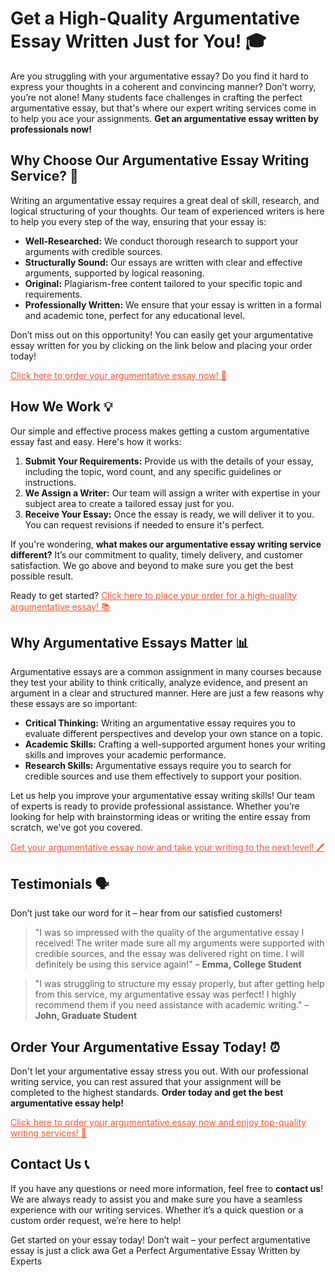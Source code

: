 <h1>Get a High-Quality Argumentative Essay Written Just for You! 🎓</h1>

<p>Are you struggling with your argumentative essay? Do you find it hard to express your thoughts in a coherent and convincing manner? Don’t worry, you’re not alone! Many students face challenges in crafting the perfect argumentative essay, but that's where our expert writing services come in to help you ace your assignments. <strong>Get an argumentative essay written by professionals now!</strong></p>

<h2>Why Choose Our Argumentative Essay Writing Service? 🤔</h2>

<p>Writing an argumentative essay requires a great deal of skill, research, and logical structuring of your thoughts. Our team of experienced writers is here to help you every step of the way, ensuring that your essay is:</p>

<ul>
    <li><strong>Well-Researched:</strong> We conduct thorough research to support your arguments with credible sources.</li>
    <li><strong>Structurally Sound:</strong> Our essays are written with clear and effective arguments, supported by logical reasoning.</li>
    <li><strong>Original:</strong> Plagiarism-free content tailored to your specific topic and requirements.</li>
    <li><strong>Professionally Written:</strong> We ensure that your essay is written in a formal and academic tone, perfect for any educational level.</li>
</ul>

<p>Don’t miss out on this opportunity! You can easily get your argumentative essay written for you by clicking on the link below and placing your order today!</p>

<a href="https://tinyurl.com/topessay?keyword=an+argumentative+essay" style="color: #FF5733;">Click here to order your argumentative essay now! 🚀</a>

<h2>How We Work 💡</h2>

<p>Our simple and effective process makes getting a custom argumentative essay fast and easy. Here's how it works:</p>

<ol>
    <li><strong>Submit Your Requirements:</strong> Provide us with the details of your essay, including the topic, word count, and any specific guidelines or instructions.</li>
    <li><strong>We Assign a Writer:</strong> Our team will assign a writer with expertise in your subject area to create a tailored essay just for you.</li>
    <li><strong>Receive Your Essay:</strong> Once the essay is ready, we will deliver it to you. You can request revisions if needed to ensure it's perfect.</li>
</ol>

<p>If you're wondering, <strong>what makes our argumentative essay writing service different?</strong> It’s our commitment to quality, timely delivery, and customer satisfaction. We go above and beyond to make sure you get the best possible result.</p>

<p>Ready to get started? <a href="https://tinyurl.com/topessay?keyword=an+argumentative+essay" style="color: #FF5733;">Click here to place your order for a high-quality argumentative essay! 📚</a></p>

<h2>Why Argumentative Essays Matter 📊</h2>

<p>Argumentative essays are a common assignment in many courses because they test your ability to think critically, analyze evidence, and present an argument in a clear and structured manner. Here are just a few reasons why these essays are so important:</p>

<ul>
    <li><strong>Critical Thinking:</strong> Writing an argumentative essay requires you to evaluate different perspectives and develop your own stance on a topic.</li>
    <li><strong>Academic Skills:</strong> Crafting a well-supported argument hones your writing skills and improves your academic performance.</li>
    <li><strong>Research Skills:</strong> Argumentative essays require you to search for credible sources and use them effectively to support your position.</li>
</ul>

<p>Let us help you improve your argumentative essay writing skills! Our team of experts is ready to provide professional assistance. Whether you’re looking for help with brainstorming ideas or writing the entire essay from scratch, we've got you covered.</p>

<a href="https://tinyurl.com/topessay?keyword=an+argumentative+essay" style="color: #FF5733;">Get your argumentative essay now and take your writing to the next level! 🖊️</a>

<h2>Testimonials 🗣️</h2>

<p>Don’t just take our word for it – hear from our satisfied customers!</p>

<blockquote>
    <p>"I was so impressed with the quality of the argumentative essay I received! The writer made sure all my arguments were supported with credible sources, and the essay was delivered right on time. I will definitely be using this service again!" – <strong>Emma, College Student</strong></p>
</blockquote>

<blockquote>
    <p>"I was struggling to structure my essay properly, but after getting help from this service, my argumentative essay was perfect! I highly recommend them if you need assistance with academic writing." – <strong>John, Graduate Student</strong></p>
</blockquote>

<h2>Order Your Argumentative Essay Today! ⏰</h2>

<p>Don't let your argumentative essay stress you out. With our professional writing service, you can rest assured that your assignment will be completed to the highest standards. <strong>Order today and get the best argumentative essay help!</strong></p>

<a href="https://tinyurl.com/topessay?keyword=an+argumentative+essay" style="color: #FF5733;">Click here to order your argumentative essay now and enjoy top-quality writing services! 🌟</a>

<h2>Contact Us 📞</h2>

<p>If you have any questions or need more information, feel free to <strong>contact us</strong>! We are always ready to assist you and make sure you have a seamless experience with our writing services. Whether it’s a quick question or a custom order request, we’re here to help!</p>

<p>Get started on your essay today! Don’t wait – your perfect argumentative essay is just a click awa
Get a Perfect Argumentative Essay Written by Experts
